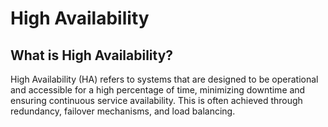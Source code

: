 # High Availability

## What is High Availability?

High Availability (HA) refers to systems that are designed to be operational and accessible for a high percentage of time, minimizing downtime and ensuring continuous service availability. This is often achieved through redundancy, failover mechanisms, and load balancing.
